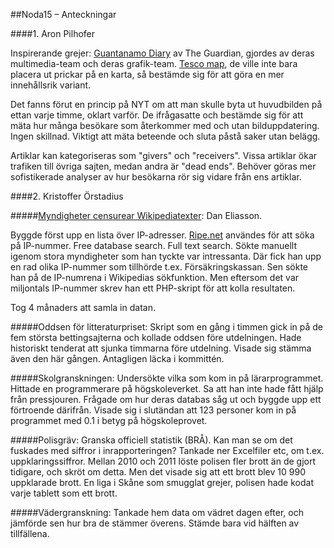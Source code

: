 ##Noda15 – Anteckningar


####1. Aron Pilhofer

Inspirerande grejer: [Guantanamo Diary](http://www.theguardian.com/world/guantanamo-diary) av The Guardian, gjordes av deras multimedia-team och deras grafik-team. [Tesco map](http://www.theguardian.com/business/ng-interactive/2015/jan/28/tescos-store-closures-and-abandoned-developments-interactive), de ville inte bara placera ut prickar på en karta, så bestämde sig för att göra en mer innehållsrik variant.

Det fanns förut en princip på NYT om att man skulle byta ut huvudbilden på ettan varje timme, oklart varför. De ifrågasatte och bestämde sig för att mäta hur många besökare som återkommer med och utan bilduppdatering. Ingen skillnad. Viktigt att mäta beteende och sluta påstå saker utan belägg.

Artiklar kan kategoriseras som "givers" och "receivers". Vissa artiklar ökar trafiken till övriga sajten, medan andra är "dead ends". Behöver göras mer sofistikerade analyser av hur besökarna rör sig vidare från ens artiklar.

####2. Kristoffer Örstadius

#####[Myndigheter censurear Wikipediatexter](http://www.dn.se/ekonomi/myndigheter-censurerar-wikipediatexter/):
Dan Eliasson.

Byggde först upp en lista över IP-adresser.
[Ripe.net](Ripe.net) användes för att söka på IP-nummer. Free database search. Full text search. Sökte manuellt igenom stora myndigheter som han tyckte var intressanta. Där fick han upp en rad olika IP-nummer som tillhörde t.ex. Försäkringskassan. Sen sökte han på de IP-numrena i Wikipedias sökfunktion. Men eftersom det var miljontals IP-nummer skrev han ett PHP-skript för att kolla resultaten.

Tog 4 månaders att samla in datan.

#####Oddsen för litteraturpriset:
Skript som en gång i timmen gick in på de fem största bettingsajterna och kollade oddsen före utdelningen. Hade historiskt tenderat att sjunka timmarna före utdelning. Visade sig stämma även den här gången. Antagligen läcka i kommittén.

#####Skolgranskningen:
Undersökte vilka som kom in på lärarprogrammet. Hittade en programmerare på högskoleverket. Sa att han inte hade fått hjälp från pressjouren. Frågade om hur deras databas såg ut och byggde upp ett förtroende därifrån. Visade sig i slutändan att 123 personer kom in på programmet med 0.1 i betyg på högskoleprovet.

#####Polisgräv:
Granska officiell statistik (BRÅ). Kan man se om det fuskades med siffror i inrapporteringen? Tankade ner Excelfiler etc, om t.ex. uppklaringssiffror. Mellan 2010 och 2011 löste polisen fler brott än de gjort tidigare, och skröt om detta. Men det visade sig att ett brott blev 10 990 uppklarade brott. En liga i Skåne som smugglat grejer, polisen hade kodat varje tablett som ett brott.

#####Vädergranskning:
Tankade hem data om vädret dagen efter, och jämförde sen hur bra de stämmer överens. Stämde bara vid hälften av tillfällena.